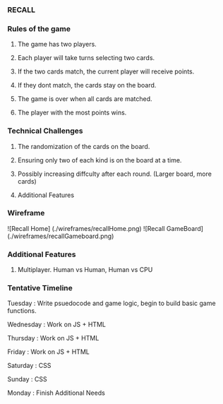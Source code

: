 ### RECALL
### Rules of the game
1. The game has two players.

2. Each player will take turns selecting two cards.

3. If the two cards match, the current player will receive points.

4. If they dont match, the cards stay on the board.

5. The game is over when all cards are matched.

6. The player with the most points wins.

### Technical Challenges

1. The randomization of the cards on the board. 

2. Ensuring only two of each kind is on the board at a time.

3. Possibly increasing diffculty after each round. (Larger board, more cards)

4. Additional Features


### Wireframe
![Recall Home] (./wireframes/recallHome.png)
![Recall GameBoard] (./wireframes/recallGameboard.png)

### Additional Features 

1. Multiplayer. Human vs Human, Human vs CPU

### Tentative Timeline 

Tuesday : Write psuedocode and game logic, begin to build basic game functions.

Wednesday : Work on JS + HTML

Thursday : Work on JS + HTML

Friday : Work on JS + HTML

Saturday : CSS 

Sunday : CSS

Monday : Finish Additional Needs
